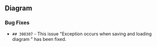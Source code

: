 ##  Diagram

###    Bug Fixes

- `## 300307` - This issue "Exception occurs when saving and loading diagram " has been fixed.
